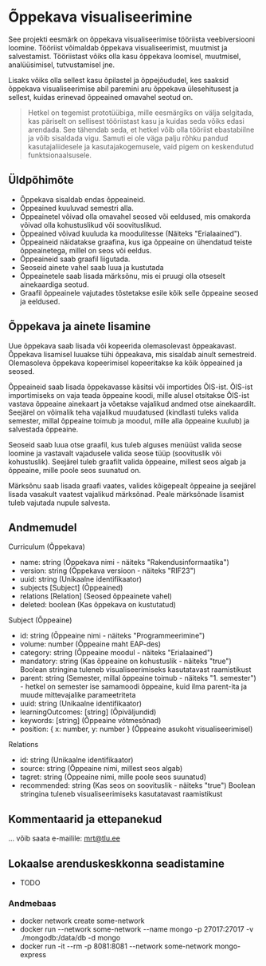 # Õppekava visualiseerimine

See projekti eesmärk on õppekava visualiseerimise tööriista veebiversiooni loomine. Tööriist võimaldab õppekava visualiseerimist, muutmist ja salvestamist. Tööriistast võiks olla kasu õppekava loomisel, muutmisel, analüüsimisel, tutvustamisel jne.

Lisaks võiks olla sellest kasu õpilastel ja õppejõududel, kes saaksid õppekava visualiseerimise abil paremini aru õppekava ülesehitusest ja sellest, kuidas erinevad õppeained omavahel seotud on.

> Hetkel on tegemist prototüübiga, mille eesmärgiks on välja selgitada, kas päriselt on sellisest tööriistast kasu ja kuidas seda võiks edasi arendada.
> See tähendab seda, et hetkel võib olla tööriist ebastabiilne ja võib sisaldada vigu. Samuti ei ole väga palju rõhku pandud kasutajaliidesele ja kasutajakogemusele, vaid pigem on keskendutud funktsionaalsusele.

## Üldpõhimõte

- Õppekava sisaldab endas õppeaineid.
- Õppeained kuuluvad semestri alla.
- Õppeainetel võivad olla omavahel seosed või eeldused, mis omakorda võivad olla kohustuslikud või soovituslikud.
- Õppeained võivad kuuluda ka moodulitesse (Näiteks "Erialaained").
- Õppeaineid näidatakse graafina, kus iga õppeaine on ühendatud teiste õppeainetega, millel on seos või eeldus.
- Õppeaineid saab graafil liigutada.
- Seoseid ainete vahel saab luua ja kustutada
- Õppeainetele saab lisada märksõnu, mis ei pruugi olla otseselt ainekaardiga seotud.
- Graafil õppeainele vajutades tõstetakse esile kõik selle õppeaine seosed ja eeldused.

## Õppekava ja ainete lisamine

Uue õppekava saab lisada või kopeerida olemasolevast õppeakavast. Õppekava lisamisel luuakse tühi õppeakava, mis sisaldab ainult semestreid. Olemasoleva õppekava kopeerimisel kopeeritakse ka kõik õppeained ja seosed.

Õppeaineid saab lisada õppekavasse käsitsi või importides ÕIS-ist. ÕIS-ist importimiseks on vaja teada õppeaine koodi, mille alusel otsitakse ÕIS-ist vastava õppeaine ainekaart ja võetakse vajalikud andmed otse ainekaardilt. Seejärel on võimalik teha vajalikud muudatused (kindlasti tuleks valida semester, millal õppeaine toimub ja moodul, mille alla õppeaine kuulub) ja salvestada õppeaine.

Seoseid saab luua otse graafil, kus tuleb alguses menüüst valida seose loomine ja vastavalt vajadusele valida seose tüüp (soovituslik või kohustuslik). Seejärel tuleb graafilt valida õppeaine, millest seos algab ja õppeaine, mille poole seos suunatud on.

Märksõnu saab lisada graafi vaates, valides kõigepealt õppeaine ja seejärel lisada vasakult vaatest vajalikud märksõnad. Peale märksõnade lisamist tuleb vajutada nupule salvesta.
## Andmemudel

Curriculum (Õppekava)
 - name: string (Õppekava nimi - näiteks "Rakendusinformaatika")
 - version: string (Õppekava versioon - näiteks "RIF23")
 - uuid: string (Unikaalne identifikaator)
 - subjects [Subject] (Õppeained)
 - relations [Relation] (Seosed õppeainete vahel)
 - deleted: boolean (Kas õppekava on kustutatud)

Subject (Õppeaine)
 - id: string (Õppeaine nimi - näiteks "Programmeerimine")
 - volume: number (Õppeaine maht EAP-des)
 - category: string (Õppeaine moodul - näiteks "Erialaained")
 - mandatory: string (Kas õppeaine on kohustuslik - näiteks "true") Boolean stringina tuleneb visualiseerimiseks kasutatavast raamistikust
 - parent: string (Semester, millal õppeaine toimub - näiteks "1. semester") - hetkel on semester ise samamoodi õppeaine, kuid ilma parent-ita ja muude mittevajalike parameetriteta
 - uuid: string (Unikaalne identifikaator)
 - learningOutcomes: [string] (Õpiväljundid)
 - keywords: [string] (Õppeaine võtmesõnad)
 - position: { x: number, y: number } (Õppeaine asukoht visualiseerimisel)

Relations
 - id: string (Unikaalne identifikaator)
 - source: string (Õppeaine nimi, millest seos algab)
 - tagret: string (Õppeaine nimi, mille poole seos suunatud)
 - recommended: string (Kas seos on soovituslik - näiteks "true") Boolean stringina tuleneb visualiseerimiseks kasutatavast raamistikust

## Kommentaarid ja ettepanekud

... võib saata e-mailile: mrt@tlu.ee

## Lokaalse arenduskeskkonna seadistamine

- TODO
### Andmebaas
- docker network create some-network
- docker run --network some-network --name mongo -p 27017:27017 -v ./mongodb:/data/db -d mongo
- docker run -it --rm -p 8081:8081 --network some-network mongo-express

